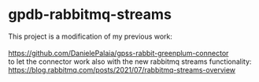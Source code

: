 # gpdb-rabbitmq-streams

This project is a modification of my previous work: </br> </br>
https://github.com/DanielePalaia/gpss-rabbit-greenplum-connector </br> 
to let the connector work also with the new rabbitmq streams functionality: </br>
https://blog.rabbitmq.com/posts/2021/07/rabbitmq-streams-overview

